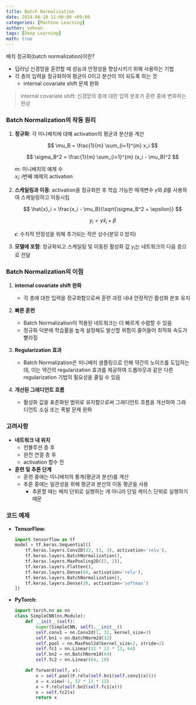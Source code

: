 ```yaml
---
title: Batch Normalization
date: 2024-06-10 11:00:00 +09:00
categories: [Machine Learning]
author: yehoon
tags: [Deep Learning]
math: true
---
```


배치 정규화(batch normalization)이란?
 - 딥러닝 신경망을 훈련할 때 성능과 안정성을 향상시키기 위해 사용하는 기법
 - 각 층의 입력을 정규화하여 평균이 0이고 분산이 1이 되도록 하는 것
   - internal covariate shift 문제 완화

> internal covariate shift: 신경망의 층에 대한 입력 분포가 훈련 중에 변화하는 현상

### Batch Normalization의 작동 원리

1. **정규화**: 각 미니배치에 대해 activation의 평균과 분산을 계산
  
   $$
   \mu_B = \frac{1}{m} \sum_{i=1}^{m} x_i
   $$

   $$
   \sigma_B^2 = \frac{1}{m} \sum_{i=1}^{m} (x_i - \mu_B)^2
   $$

    $m$: 미니배치의 예제 수  
    $x_i$: $i$번째 예제의 activation

2. **스케일링과 이동**: activation을 정규화한 후 학습 가능한 매개변수 $\gamma$와 $\beta$를 사용하여 스케일링하고 이동시킴
   
   $$
   \hat{x}_i = \frac{x_i - \mu_B}{\sqrt{\sigma_B^2 + \epsilon}}
   $$

   $$
   y_i = \gamma \hat{x}_i + \beta
   $$

   $\epsilon$: 수치적 안정성을 위해 추가되는 작은 상수(분모 0 방지)

3. **모델에 포함**: 정규화되고 스케일링 및 이동된 활성화 값 $y_i$는 네트워크의 다음 층으로 전달

### Batch Normalization의 이점

1. **internal covariate shift 완화**
   - 각 층에 대한 입력을 정규화함으로써 훈련 과정 내내 안정적인 활성화 분포 유지

2. **빠른 훈련**
   - Batch Normalization이 적용된 네트워크는 더 빠르게 수렴할 수 있음
   -  정규화 덕분에 학습률을 높게 설정해도 발산할 위험이 줄어들어 최적화 속도가 빨라짐

3. **Regularization 효과**
   - Batch Normalization은 미니배치 샘플링으로 인해 약간의 노이즈를 도입하는데, 이는 약간의 regularization 효과를 제공하여 드롭아웃과 같은 다른 regularization 기법의 필요성을 줄일 수 있음

4. **개선된 그래디언트 흐름**
   - 활성화 값을 표준화된 범위로 유지함으로써 그래디언트 흐름을 개선하여 그래디언트 소실 또는 폭발 문제 완화

### 고려사항

- **네트워크 내 위치**
  - 컨볼루션 층 후
  - 완전 연결 층 후
  - activation 함수 전
- **훈련 및 추론 단계**
  - 훈련 중에는 미니배치의 통계(평균과 분산)를 계산
  - 추론 중에는 일관성을 위해 평균과 분산의 이동 평균을 사용
    - 추론할 때는 배치 단위로 실행하는 게 아니라 단일 케이스 단위로 실행하기 때문


### 코드 예제

- **TensorFlow**:
  ```python
  import tensorflow as tf
  model = tf.keras.Sequential([
      tf.keras.layers.Conv2D(32, (3, 3), activation='relu'),
      tf.keras.layers.BatchNormalization(),
      tf.keras.layers.MaxPooling2D((2, 2)),
      tf.keras.layers.Flatten(),
      tf.keras.layers.Dense(64, activation='relu'),
      tf.keras.layers.BatchNormalization(),
      tf.keras.layers.Dense(10, activation='softmax')
  ])
  ```

- **PyTorch**:
  ```python
  import torch.nn as nn
  class SimpleCNN(nn.Module):
      def __init__(self):
          super(SimpleCNN, self).__init__()
          self.conv1 = nn.Conv2d(1, 32, kernel_size=3)
          self.bn1 = nn.BatchNorm2d(32)
          self.pool = nn.MaxPool2d(kernel_size=2, stride=2)
          self.fc1 = nn.Linear(32 * 13 * 13, 64)
          self.bn2 = nn.BatchNorm1d(64)
          self.fc2 = nn.Linear(64, 10)

      def forward(self, x):
          x = self.pool(F.relu(self.bn1(self.conv1(x))))
          x = x.view(-1, 32 * 13 * 13)
          x = F.relu(self.bn2(self.fc1(x)))
          x = self.fc2(x)
          return x
  ```
